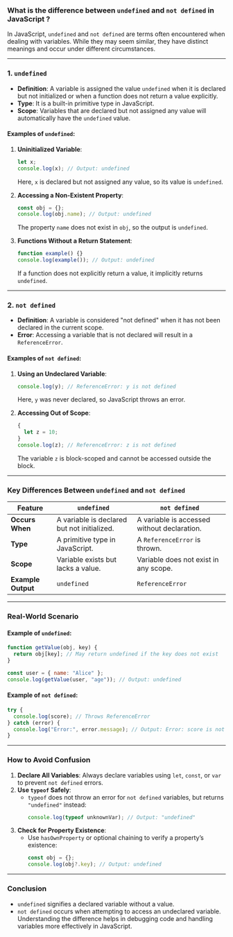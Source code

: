 ### **What is the difference between `undefined` and `not defined` in JavaScript ?**

In JavaScript, `undefined` and `not defined` are terms often encountered when dealing with variables. While they may seem similar, they have distinct meanings and occur under different circumstances.

---

### **1. `undefined`**
- **Definition**: A variable is assigned the value `undefined` when it is declared but not initialized or when a function does not return a value explicitly.
- **Type**: It is a built-in primitive type in JavaScript.
- **Scope**: Variables that are declared but not assigned any value will automatically have the `undefined` value.

#### **Examples of `undefined`**:
1. **Uninitialized Variable**:
   ```javascript
   let x;
   console.log(x); // Output: undefined
   ```
   Here, `x` is declared but not assigned any value, so its value is `undefined`.

2. **Accessing a Non-Existent Property**:
   ```javascript
   const obj = {};
   console.log(obj.name); // Output: undefined
   ```
   The property `name` does not exist in `obj`, so the output is `undefined`.

3. **Functions Without a Return Statement**:
   ```javascript
   function example() {}
   console.log(example()); // Output: undefined
   ```
   If a function does not explicitly return a value, it implicitly returns `undefined`.

---

### **2. `not defined`**
- **Definition**: A variable is considered "not defined" when it has not been declared in the current scope.
- **Error**: Accessing a variable that is not declared will result in a `ReferenceError`.

#### **Examples of `not defined`**:
1. **Using an Undeclared Variable**:
   ```javascript
   console.log(y); // ReferenceError: y is not defined
   ```
   Here, `y` was never declared, so JavaScript throws an error.

2. **Accessing Out of Scope**:
   ```javascript
   {
     let z = 10;
   }
   console.log(z); // ReferenceError: z is not defined
   ```
   The variable `z` is block-scoped and cannot be accessed outside the block.

---

### **Key Differences Between `undefined` and `not defined`**

| Feature                     | `undefined`                                | `not defined`                            |
|-----------------------------|--------------------------------------------|------------------------------------------|
| **Occurs When**             | A variable is declared but not initialized. | A variable is accessed without declaration. |
| **Type**                    | A primitive type in JavaScript.            | A `ReferenceError` is thrown.            |
| **Scope**                   | Variable exists but lacks a value.         | Variable does not exist in any scope.    |
| **Example Output**          | `undefined`                                | `ReferenceError`                         |

---

### **Real-World Scenario**

#### Example of `undefined`:
```javascript
function getValue(obj, key) {
  return obj[key]; // May return undefined if the key does not exist
}

const user = { name: "Alice" };
console.log(getValue(user, "age")); // Output: undefined
```

#### Example of `not defined`:
```javascript
try {
  console.log(score); // Throws ReferenceError
} catch (error) {
  console.log("Error:", error.message); // Output: Error: score is not defined
}
```

---

### **How to Avoid Confusion**
1. **Declare All Variables**: Always declare variables using `let`, `const`, or `var` to prevent `not defined` errors.
2. **Use `typeof` Safely**:
   - `typeof` does not throw an error for `not defined` variables, but returns `"undefined"` instead:
     ```javascript
     console.log(typeof unknownVar); // Output: "undefined"
     ```
3. **Check for Property Existence**:
   - Use `hasOwnProperty` or optional chaining to verify a property’s existence:
     ```javascript
     const obj = {};
     console.log(obj?.key); // Output: undefined
     ```

---

### **Conclusion**
- `undefined` signifies a declared variable without a value.
- `not defined` occurs when attempting to access an undeclared variable.
Understanding the difference helps in debugging code and handling variables more effectively in JavaScript.